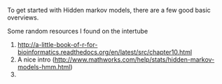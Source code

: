 To get started with Hidden markov models, there are a few good basic overviews.


Some random resources I found on the intertube
1. http://a-little-book-of-r-for-bioinformatics.readthedocs.org/en/latest/src/chapter10.html
2. A nice intro (http://www.mathworks.com/help/stats/hidden-markov-models-hmm.html)
3. 
